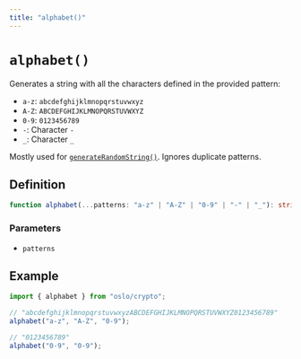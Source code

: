 ```yaml
---
title: "alphabet()"
---
```


# `alphabet()`

Generates a string with all the characters defined in the provided pattern:

- `a-z`: `abcdefghijklmnopqrstuvwxyz`
- `A-Z`: `ABCDEFGHIJKLMNOPQRSTUVWXYZ`
- `0-9`: `0123456789`
- `-`: Character `-`
- `_`: Character `_`

Mostly used for [`generateRandomString()`](/reference/crypto/generateRandomString). Ignores duplicate patterns.

## Definition

```ts
function alphabet(...patterns: "a-z" | "A-Z" | "0-9" | "-" | "_"): string;
```

### Parameters

- `patterns`

## Example

```ts
import { alphabet } from "oslo/crypto";

// "abcdefghijklmnopqrstuvwxyzABCDEFGHIJKLMNOPQRSTUVWXYZ0123456789"
alphabet("a-z", "A-Z", "0-9");

// "0123456789"
alphabet("0-9", "0-9");
```
